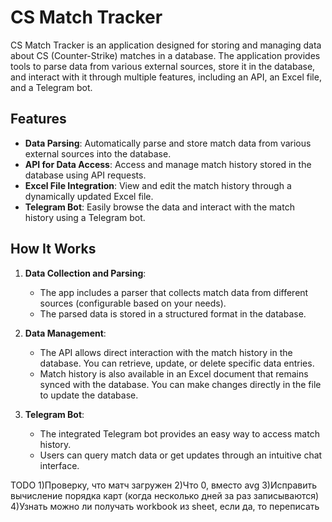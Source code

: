 # CS Match Tracker

CS Match Tracker is an application designed for storing and managing data about CS (Counter-Strike) matches in a database. The application provides tools to parse data from various external sources, store it in the database, and interact with it through multiple features, including an API, an Excel file, and a Telegram bot.

## Features

- **Data Parsing**: Automatically parse and store match data from various external sources into the database.
- **API for Data Access**: Access and manage match history stored in the database using API requests.
- **Excel File Integration**: View and edit the match history through a dynamically updated Excel file.
- **Telegram Bot**: Easily browse the data and interact with the match history using a Telegram bot.

## How It Works

1. **Data Collection and Parsing**:
    - The app includes a parser that collects match data from different sources (configurable based on your needs).
    - The parsed data is stored in a structured format in the database.

2. **Data Management**:
    - The API allows direct interaction with the match history in the database. You can retrieve, update, or delete specific data entries.
    - Match history is also available in an Excel document that remains synced with the database. You can make changes directly in the file to update the database.

3. **Telegram Bot**:
    - The integrated Telegram bot provides an easy way to access match history.
    - Users can query match data or get updates through an intuitive chat interface.


TODO
1)Проверку, что матч загружен
2)Что 0, вместо avg
3)Исправить вычисление порядка карт (когда несколько дней за раз записываются)
4)Узнать можно ли получать workbook из sheet, если да, то переписать